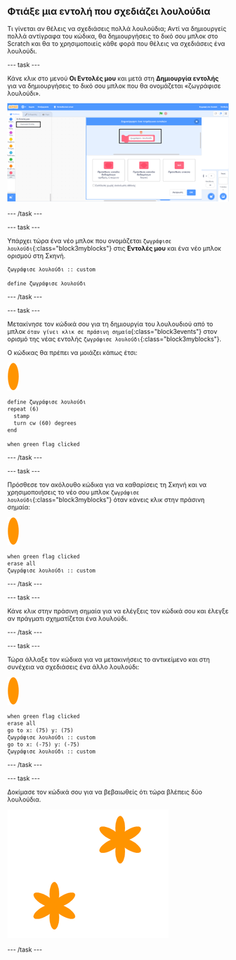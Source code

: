 ## Φτιάξε μια εντολή που σχεδιάζει λουλούδια

Τι γίνεται αν θέλεις να σχεδιάσεις πολλά λουλούδια; Αντί να δημιουργείς πολλά αντίγραφα του κώδικα, θα δημιουργήσεις το δικό σου μπλοκ στο Scratch και θα το χρησιμοποιείς κάθε φορά που θέλεις να σχεδιάσεις ένα λουλούδι.

--- task ---

Κάνε κλικ στο μενού **Οι Εντολές μου** και μετά στη **Δημιουργία εντολής** για να δημιουργήσεις το δικό σου μπλοκ που θα ονομάζεται «ζωγράφισε λουλούδι».

![στιγμιότυπο οθόνης](images/flower-make-block.png)

--- /task ---

--- task ---

Υπάρχει τώρα ένα νέο μπλοκ που ονομάζεται `ζωγράφισε λουλούδι`{:class="block3myblocks"} στις **Εντολές μου** και ένα νέο μπλοκ ορισμού στη Σκηνή.

```blocks3
ζωγράφισε λουλούδι :: custom

define ζωγράφισε λουλούδι
```

--- /task ---

--- task ---

Μετακίνησε τον κώδικά σου για τη δημιουργία του λουλουδιού από το μπλοκ `όταν γίνει κλικ σε πράσινη σημαία`{:class="block3events"} στον ορισμό της νέας εντολής `ζωγράφισε λουλούδι`{:class="block3myblocks"}.

Ο κώδικας θα πρέπει να μοιάζει κάπως έτσι:

![αντικείμενο λουλούδι](images/flower-sprite.png)

```blocks3
define ζωγράφισε λουλούδι
repeat (6) 
  stamp
  turn cw (60) degrees
end

when green flag clicked
```

--- /task ---

--- task ---

Πρόσθεσε τον ακόλουθο κώδικα για να καθαρίσεις τη Σκηνή και να χρησιμοποιήσεις το νέο σου μπλοκ `ζωγράφισε λουλούδι`{:class="block3myblocks"} όταν κάνεις κλικ στην πράσινη σημαία:

![αντικείμενο λουλούδι](images/flower-sprite.png)

```blocks3
when green flag clicked
erase all
ζωγράφισε λουλούδι :: custom
```

--- /task ---

--- task ---

Κάνε κλικ στην πράσινη σημαία για να ελέγξεις τον κώδικά σου και έλεγξε αν πράγματι σχηματίζεται ένα λουλούδι.

--- /task ---

--- task ---

Τώρα άλλαξε τον κώδικα για να μετακινήσεις το αντικείμενο και στη συνέχεια να σχεδιάσεις ένα άλλο λουλούδι:

![αντικείμενο λουλούδι](images/flower-sprite.png)

```blocks3
when green flag clicked
erase all
go to x: (75) y: (75)
ζωγράφισε λουλούδι :: custom
go to x: (-75) y: (-75)
ζωγράφισε λουλούδι :: custom 
```

--- /task ---

--- task ---

Δοκίμασε τον κώδικά σου για να βεβαιωθείς ότι τώρα βλέπεις δύο λουλούδια.

![στιγμιότυπο οθόνης](images/flower-two.png)

--- /task ---